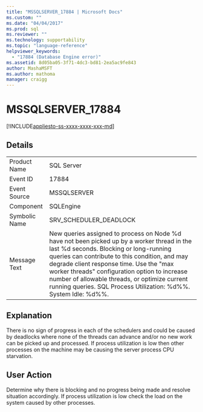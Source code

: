 ```yaml
---
title: "MSSQLSERVER_17884 | Microsoft Docs"
ms.custom: ""
ms.date: "04/04/2017"
ms.prod: sql
ms.reviewer: ""
ms.technology: supportability
ms.topic: "language-reference"
helpviewer_keywords: 
  - "17884 (Database Engine error)"
ms.assetid: 8d05ba05-3f71-4dc3-bd81-2ea5ac9fe843
author: MashaMSFT
ms.author: mathoma
manager: craigg
---
```

# MSSQLSERVER_17884
[!INCLUDE[appliesto-ss-xxxx-xxxx-xxx-md](../../includes/appliesto-ss-xxxx-xxxx-xxx-md.md)]
  
## Details  
  
|||  
|-|-|  
|Product Name|SQL Server|  
|Event ID|17884|  
|Event Source|MSSQLSERVER|  
|Component|SQLEngine|  
|Symbolic Name|SRV_SCHEDULER_DEADLOCK|  
|Message Text|New queries assigned to process on Node %d have not been picked  up by a worker thread in the last %d seconds. Blocking or long-running queries can contribute to this condition, and may degrade client response time. Use the "max worker threads" configuration option to increase number  of allowable threads, or optimize current running queries.  SQL Process Utilization: %d%%. System Idle: %d%%.|  
  
## Explanation  
There is no sign of progress in each of the schedulers and could be caused by deadlocks where none of the threads can advance and/or no new work can be picked up and processed. If process utilization is low then other processes on the machine may be causing the server process CPU starvation.  
  
## User Action  
Determine why there is blocking and no progress being made and resolve situation accordingly. If process utilization is low check the load on the system caused by other processes.  
  

